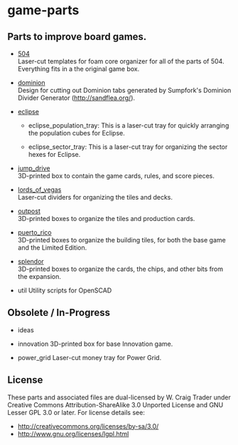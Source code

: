 # game-parts

## Parts to improve board games.


* [504](https://boardgamegeek.com/boardgame/175878/504)  
  Laser-cut templates for foam core organizer for all of the parts of 504.
  Everything fits in a the original game box.

* [dominion](https://boardgamegeek.com/boardgame/36218/dominion)  
  Design for cutting out Dominion tabs generated by Sumpfork's 
  Dominion Divider Generator (http://sandflea.org/).

* [eclipse](https://boardgamegeek.com/boardgame/72125/eclipse)  
  * eclipse_population_tray:
    This is a laser-cut tray for quickly arranging the population cubes for Eclipse.

  * eclipse_sector_tray:
    This is a laser-cut tray for organizing the sector hexes for Eclipse.

* [jump_drive](https://boardgamegeek.com/boardgame/205597/jump-drive)  
  3D-printed box to contain the game cards, rules, and score pieces.

* [lords_of_vegas](https://boardgamegeek.com/boardgame/20437/lords-vegas)  
  Laser-cut dividers for organizing the tiles and decks.

* [outpost](https://boardgamegeek.com/boardgame/1491/outpost)  
  3D-printed boxes to organize the tiles and production cards.

* [puerto_rico](https://boardgamegeek.com/boardgame/3076/puerto-rico)  
  3D-printed boxes to organize the building tiles, 
  for both the base game and the Limited Edition.

* [splendor](https://boardgamegeek.com/boardgame/148228/splendor)  
  3D-printed boxes to organize the cards, the chips, and other bits from the expansion.

* util
  Utility scripts for OpenSCAD
  
## Obsolete / In-Progress

* ideas

* innovation
  3D-printed box for base Innovation game.

* power_grid
  Laser-cut money tray for Power Grid.

## License

These parts and associated files are dual-licensed by W. Craig Trader under 
Creative Commons Attribution-ShareAlike 3.0 Unported License and
GNU Lesser GPL 3.0 or later.  For license details see:

* http://creativecommons.org/licenses/by-sa/3.0/
* http://www.gnu.org/licenses/lgpl.html

